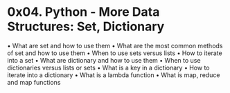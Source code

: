 # 0x04. Python - More Data Structures: Set, Dictionary

• What are set and how to use them
• What are the most common methods of set and how to use them
• When to use sets versus lists
• How to iterate into a set
• What are dictionary and how to use them
• When to use dictionaries versus lists or sets
• What is a key in a dictionary
• How to iterate into a dictionary
• What is a lambda function
• What is map, reduce and map functions